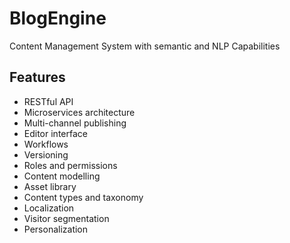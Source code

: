 # BlogEngine

Content Management System with semantic and NLP Capabilities



## Features

* RESTful API
* Microservices architecture
* Multi-channel publishing
* Editor interface
* Workflows
* Versioning
* Roles and permissions
* Content modelling
* Asset library
* Content types and taxonomy
* Localization
* Visitor segmentation
* Personalization
